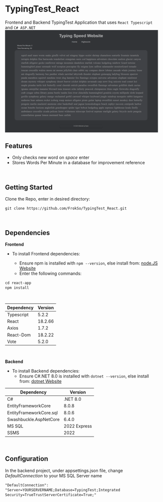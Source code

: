 # TypingTest_React

Frontend and Backend TypingTest Application that uses `React Typescript` and `C# ASP.NET`
<br>
![Screenshot](react-app/src/assets/FrontendPreview.png)

## Features

- Only checks new word on _space_ enter
- Stores Words Per Minute in a database for improvement reference

<br>

## Getting Started

Clone the Repo, enter in desired directory:

```
git clone https://github.com/FrokSo/TypingTest_React.git
```

<br>

## Dependencies

**Frontend**

- To install Frontend dependencies:

  - Ensure npm is installed with `npm --version`, else install from: [node.JS Website](https:node.js.org)
  - Enter the following commands:

```
cd react-app
npm install
```

<br>

| Dependency | Version |
| ---------- | ------- |
| Typescript | 5.2.2   |
| React      | 18.2.66 |
| Axios      | 1.7.2   |
| React-Dom  | 18.2.22 |
| Vote       | 5.2.0   |

<br>

**Backend**

- To install Backend dependencies:
  - Ensure C#.NET 8.0 is installed with `dotnet --version`, else install from: [dotnet Website](https://dotnet.microsoft.com/en-us/download/dotnet/8.0)

| Dependency              | Version      |
| ----------------------- | ------------ |
| C#                      | .NET 8.0     |
| EntityFrameworkCore     | 8.0.8        |
| EntityFrameworkCore.sql | 8.0.6        |
| Swashbuckle.AspNetCore  | 6.4.0        |
| MS SQL                  | 2022 Express |
| SSMS                    | 2022         |

<br>

## Configuration

In the backend project, under appsettings.json file, change _DefaultConnection_ to your MS SQL Server name

```
"DefaultConnection": "Server=YOURSERVERNAME;Database=TypingTest;Integrated Security=TrueTrustServerCertificate=True;"

```
